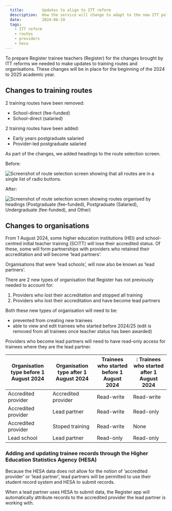 ```yaml
---
  title:        Updates to align to ITT reform
  description:  How the service will change to adapt to the new ITT policy
  date:         2024-06-19
  tags:
    - ITT reform
    - routes
    - providers
    - hesa
---
```


To prepare Register trainee teachers (Register) for the changes brought by ITT reforms we needed to make updates to training routes and organisations. These changes will be in place for the beginning of the 2024 to 2025 academic year.

## Changes to training routes

2 training routes have been removed:

- School-direct (fee-funded)
- School-direct (salaried)

2 training routes have been added:

- Early years postgraduate salaried
- Provider-led postgraduate salaried

As part of the changes, we added headings to the route selection screen.

Before:

![Screenshot of route selection screen showing that all routes are in a single list of radio buttons.](01-route-selection-before.png)

After:

![Screenshot of route selection screen showing routes organised by headings (Postgraduate (fee-funded), Postgraduate (Salaried), Undergraduate (fee-funded), and Other)](02-route-selection-after.png)

## Changes to organisations

From 1 August 2024, some higher education institutions (HEI) and school-centred initial teacher training (SCITT) will lose their accredited status. Of these, some will form partnerships with providers who retained their accreditation and will become ‘lead partners’.

Organisations that were ‘lead schools’, will now also be known as ‘lead partners’.

There are 2 new types of organisation that Register has not previously needed to account for:

1. Providers who lost their accreditation and stopped all training
2. Providers who lost their accreditation and have become lead partners

Both these new types of organisation will need to be:

- prevented from creating new trainees
- able to view and edit trainees who started before 2024/25 (edit is removed from all trainees once teacher status has been awarded)

Providers who become lead partners will need to have read-only access for trainees where they are the lead partner.

| Organisation type before 1 August 2024 | Organisation type after 1 August 2024 | Trainees who started before 1 August 2024 | : Trainees who started after 1 August 2024 |
|---------------------|---------------------|------------|------------|
| Accredited provider | Accredited provider | Read-write | Read-write |
| Accredited provider | Lead partner        | Read-write | Read-only  |
| Accredited provider | Stoped training     | Read-write | None       |
| Lead school         | Lead partner        | Read-only  | Read-only  |

### Adding and updating trainee records through the Higher Education Statistics Agency (HESA)

Because the HESA data does not allow for the notion of ‘accredited provider’ or ‘lead partner’, lead partners will be permitted to use their student record system and HESA to submit records.

When a lead partner uses HESA to submit data, the Register app will automatically attribute records to the accredited provider the lead partner is working with.
